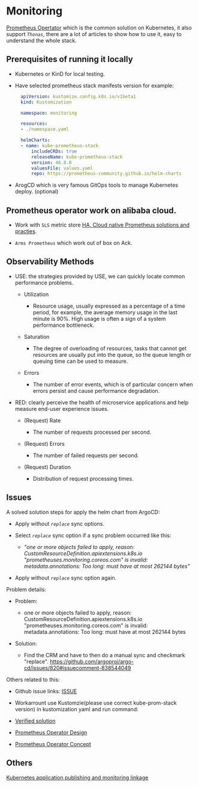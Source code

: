 # Monitoring

[Prometheus Opertator](https://github.com/prometheus-operator/prometheus-operator) which is the common solution on Kubernetes, it also support _`Thonas`_, there are a lot of articles to show how to use it, easy to understand the whole stack.

## Prerequisites of running it locally

- Kubernetes or KinD for local testing.
- Have selected prometheus stack manifests version for example:

  ```yaml
    apiVersion: kustomize.config.k8s.io/v1beta1
    kind: Kustomization

    namespace: monitoring

    resources:
    - ./namespace.yaml

    helmCharts:
    - name: kube-prometheus-stack
        includeCRDs: true
        releaseName: kube-prometheus-stack
        version: 46.8.0
        valuesFile: values.yaml
        repo: https://prometheus-community.github.io/helm-charts

  ```

- ArogCD which is very famous GitOps tools to manage Kubernetes deploy. (optional)

## Prometheus operator work on alibaba cloud.

- Work with `SLS` metric store [HA, Cloud native Prometheus solutions and practies](https://developer.aliyun.com/article/765358).

- `Arms Prometheus` which work out of box on Ack.

## Observability Methods

- USE: the strategies provided by USE, we can quickly locate common performance problems.

  - Utilization
    - Resource usage, usually expressed as a percentage of a time period, for example, the average memory usage in the last minute is 90%. High usage is often a sign of a system performance bottleneck.
  - Saturation

    - The degree of overloading of resources, tasks that cannot get resources are usually put into the queue, so the queue length or queuing time can be used to measure.

  - Errors
    - The number of error events, which is of particular concern when errors persist and cause performance degradation.

- RED: clearly perceive the health of microservice applications and help measure end-user experience issues.

  - (Request) Rate

    - The number of requests processed per second.

  - (Request) Errors

    - The number of failed requests per second.

  - (Request) Duration
    - Distribution of request processing times.

## Issues

A solved solution steps for apply the helm chart from ArgoCD:

- Apply without _`replace`_ sync options.

- Select _`replace`_ sync option if a sync problem occurred like this:

  - _"one or more objects failed to apply, reason: CustomResourceDefinition.apiextensions.k8s.io "prometheuses.monitoring.coreos.com" is invalid: metadata.annotations: Too long: must have at most 262144 bytes"_

- Apply without _`replace`_ sync option again.

Problem details:

- Problem:

  - one or more objects failed to apply, reason: CustomResourceDefinition.apiextensions.k8s.io "prometheuses.monitoring.coreos.com" is invalid: metadata.annotations: Too long: must have at most 262144 bytes

- Solution:
  - Find the CRM and have to then do a manual sync and checkmark "replace".
    <https://github.com/argoproj/argo-cd/issues/820#issuecomment-838544049>

Others related to this:

- Github issue links:
  [ISSUE](https://github.com/prometheus-community/helm-charts/issues/1500)

- Workarrount use Kustomzie(please use correct kube-prom-stack version) in kustomization yaml and run command:

- [Verified solution](https://github.com/biosimulations/deployment/commit/1e845d256d5c79dd7cfbf845c499f676f7069331)

- [Prometheus Operator Design](https://prometheus-operator.dev/docs/operator/design/)

- [Prometheus Operator Concept](https://github.com/prometheus-operator/prometheus-operator)

## Others

[Kubernetes application publishing and monitoring linkage](https://developer.aliyun.com/article/715849)

